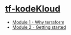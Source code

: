 # [tf-kodeKloud](https://anmol-pal.github.io/tf-kodeKloud/)

- [Module 1 - Why terraform](/introduction/)     
- [Module 2 - Getting started](/getting-started/)
